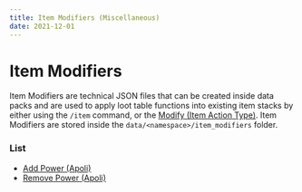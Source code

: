 ```yaml
---
title: Item Modifiers (Miscellaneous)
date: 2021-12-01
---
```


# Item Modifiers

Item Modifiers are technical JSON files that can be created inside data packs and are used to apply loot table functions into existing item stacks by either using the `/item` command, or the [Modify (Item Action Type)](../types/item_action_types/modify.md). Item Modifiers are stored inside the `data/<namespace>/item_modifiers` folder.


### List

* [Add Power (Apoli)](item_modifiers/apoli/add_power.md)
* [Remove Power (Apoli)](item_modifiers/apoli/remove_power.md)